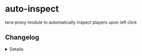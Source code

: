 # auto-inspect
tera-proxy module to automatically inspect players upon left click

## Changelog
<details>
  
    1.00
    - Initial commit

</details>
